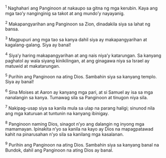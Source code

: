 <sup>1</sup>
Naghahari ang Panginoon at nakaupo sa gitna ng mga kerubin. Kaya ang mga taoʼy nanginginig sa takot at ang mundoʼy nayayanig. 

<sup>2</sup>
Makapangyarihan ang Panginoon sa Zion, dinadakila siya sa lahat ng bansa. 

<sup>3</sup>
Magpupuri ang mga tao sa kanya dahil siya ay makapangyarihan at kagalang-galang. Siya ay banal! 

<sup>4</sup>
Siyaʼy haring makapangyarihan at ang nais niyaʼy katarungan. Sa kanyang paghatol ay wala siyang kinikilingan, at ang ginagawa niya sa Israel ay matuwid at makatarungan. 

<sup>5</sup>
Purihin ang Panginoon na ating Dios. Sambahin siya sa kanyang templo. Siya ay banal! 

<sup>6</sup>
Sina Moises at Aaron ay kanyang mga pari, at si Samuel ay isa sa mga nanalangin sa kanya. Tumawag sila sa Panginoon at tinugon niya sila. 

<sup>7</sup>
Nakipag-usap siya sa kanila mula sa ulap na parang haligi; sinunod nila ang mga katuruan at tuntunin na kanyang ibinigay. 

<sup>8</sup>
Panginoon naming Dios, sinagot nʼyo ang dalangin ng inyong mga mamamayan. Ipinakita nʼyo sa kanila na kayo ay Dios na mapagpatawad kahit na pinarusahan nʼyo sila sa kanilang mga kasalanan. 

<sup>9</sup>
Purihin ang Panginoon na ating Dios. Sambahin siya sa kanyang banal na Bundok, dahil ang Panginoon na ating Dios ay banal.